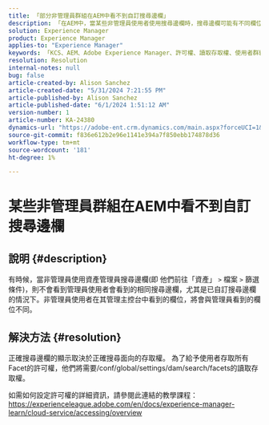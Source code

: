 ```yaml
---
title: 「部分非管理員群組在AEM中看不到自訂搜尋邊欄」
description: 「在AEM中，當某些非管理員使用者使用搜尋邊欄時，搜尋邊欄可能有不同欄位或不顯示自訂。」
solution: Experience Manager
product: Experience Manager
applies-to: "Experience Manager"
keywords: 「KCS、AEM、Adobe Experience Manager、許可權、讀取存取權、使用者群組、搜尋Facet、管理任務、存取AEM、中繼資料、搜尋邊欄、非管理員使用者、資產管理員搜尋邊欄、搜尋、篩選」
resolution: Resolution
internal-notes: null
bug: false
article-created-by: Alison Sanchez
article-created-date: "5/31/2024 7:21:55 PM"
article-published-by: Alison Sanchez
article-published-date: "6/1/2024 1:51:12 AM"
version-number: 1
article-number: KA-24380
dynamics-url: "https://adobe-ent.crm.dynamics.com/main.aspx?forceUCI=1&pagetype=entityrecord&etn=knowledgearticle&id=e1a91905-831f-ef11-840a-000d3a32bd42"
source-git-commit: f836e612b2e96e1141e394a7f850ebb174878d36
workflow-type: tm+mt
source-wordcount: '181'
ht-degree: 1%

---
```


# 某些非管理員群組在AEM中看不到自訂搜尋邊欄

## 說明 {#description}


有時候，當非管理員使用資產管理員搜尋邊欄(即 他們前往「資產」 `>`  檔案 `>`  篩選條件)，則不會看到管理員使用者會看到的相同搜尋邊欄，尤其是已自訂搜尋邊欄的情況下。非管理員使用者在其管理主控台中看到的欄位，將會與管理員看到的欄位不同。


## 解決方法 {#resolution}


正確搜尋邊欄的顯示取決於正確搜尋面向的存取權。 為了給予使用者存取所有Facet的許可權，他們將需要/conf/global/settings/dam/search/facets的讀取存取權。

如需如何設定許可權的詳細資訊，請參閱此連結的教學課程： https://experienceleague.adobe.com/en/docs/experience-manager-learn/cloud-service/accessing/overview
